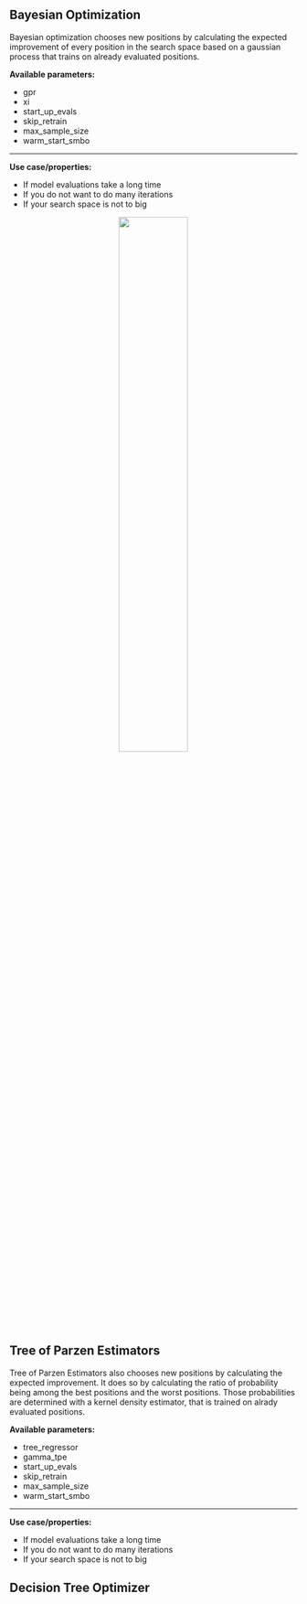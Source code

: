 ## Bayesian Optimization
Bayesian optimization chooses new positions by calculating the expected improvement of every position in the search space based on a gaussian process that trains on already evaluated positions.

**Available parameters:**
- gpr
- xi
- start_up_evals
- skip_retrain
- max_sample_size
- warm_start_smbo

---

**Use case/properties:**
- If model evaluations take a long time
- If you do not want to do many iterations
- If your search space is not to big

<p align="center">
<img src="./plots/search_paths/Bayesian.png" width= 49%/>
</p>

<br>

## Tree of Parzen Estimators
Tree of Parzen Estimators also chooses new positions by calculating the expected improvement. It does so by calculating the ratio of probability being among the best positions and the worst positions. Those probabilities are determined with a kernel density estimator, that is trained on alrady evaluated positions.

**Available parameters:**
- tree_regressor
- gamma_tpe
- start_up_evals
- skip_retrain
- max_sample_size
- warm_start_smbo

---

**Use case/properties:**
- If model evaluations take a long time
- If you do not want to do many iterations
- If your search space is not to big

## Decision Tree Optimizer
